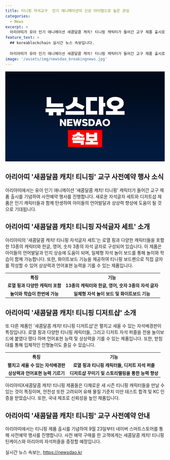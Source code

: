 ```yaml
---
title: 티니핑 자석교구  인기 애니메이션의 신상 아이템으로 높은 관심
categories:
  - News
excerpt: >
  아리아띠가 유아 인기 애니메이션 새콤달콤 캐치! 티니핑 캐릭터가 들어간 교구 제품 출시로 사전예약 행사를 시작한다. 새콤달콤 캐치! 티니핑 자석글자 세트는 언어발달과 인지 상승을 돕는 13종의 캐릭터와 자석 글자로 구성되었고, 놀이와 학습이 함께 가능하다. 아리아띠 새콤달콤 캐치! 티니핑 디저트샵은 자석배경판과 자석 퍼즐로 상상력과 언어 표현 능력을 키울 수 있으며, 안전하고 튼튼한 소재로 제작됐다. 9월 23일부터 네이버 스마트스토어에서 사전 예약 구매를 한 고객에게 특별 혜택이 제공된다.
feature_text: >
  ## koreablockchain 실시간 뉴스 속보입니다.

  아리아띠가 유아 인기 애니메이션 새콤달콤 캐치! 티니핑 캐릭터가 들어간 교구 제품 출시로 사전예약 행사를 시작한다. 새콤달콤 캐치! 티니핑 자석글자 세트는 언어발달과 인지 상승을 돕는 13종의 캐릭터와 자석 글자로 구성되었고, 놀이와 학습이 함께 가능하다. 아리아띠 새콤달콤 캐치! 티니핑 디저트샵은 자석배경판과 자석 퍼즐로 상상력과 언어 표현 능력을 키울 수 있으며, 안전하고 튼튼한 소재로 제작됐다. 9월 23일부터 네이버 스마트스토어에서 사전 예약 구매를 한 고객에게 특별 혜택이 제공된다.
image: '/assets/img/newsdao_breakingnews.jpg'
---
```


<p><img src="/assets/img/newsdao_breakingnews.jpg" alt="koreablockchain 속보" /></p>

<h2 data-ke-size="size26">아리아띠 '새콤달콤 캐치! 티니핑' 교구 사전예약 행사 소식</h2>

<p data-ke-size="size16">아리아띠에서는 유아 인기 애니메이션 ‘새콤달콤 캐치! 티니핑’ 캐릭터가 들어간 교구 제품 출시를 기념하여 사전예약 행사를 진행합니다. 새로운 자석글자 세트와 디저트샵 제품은 인기 캐릭터들과 함께 탄생하여 아이들의 언어발달과 상상력 향상에 도움이 될 것으로 기대됩니다.</p>

<h2 data-ke-size="size26">아리아띠 '새콤달콤 캐치! 티니핑 자석글자 세트' 소개</h2>

<p data-ke-size="size16">아리아띠의 '새콤달콤 캐치! 티니핑 자석글자 세트'는 로열 핑과 다양한 캐릭터들을 포함한 13종의 캐릭터와 한글, 영어, 숫자 3종의 자석 글자로 구성되어 있습니다. 이 제품은 아이들의 언어발달과 인지 상승에 도움이 되며, 일체형 자석 놀이 보드를 통해 놀이와 학습이 함께 가능합니다. 또한, 화이트보드 기능을 제공하여 티니핑 보드펜으로 직접 글자를 작성할 수 있어 상상력과 언어표현 능력을 기를 수 있는 제품입니다.</p>

<table>
  <tr>
    <th>특징</th>
    <th>기능</th>
  </tr>
  <tr>
    <td style="text-align: center; height: 17px;"><b>로열 핑과 다양한 캐릭터 포함</b></td>
    <td style="text-align: center; height: 17px;"><b>13종의 캐릭터와 한글, 영어, 숫자 3종의 자석 글자</b></td>
  </tr>
  <tr>
    <td style="text-align: center; height: 17px;"><b>놀이와 학습이 한번에 가능</b></td>
    <td style="text-align: center; height: 17px;"><b>일체형 자석 놀이 보드 및 화이트보드 기능</b></td>
  </tr>
</table>

<h2 data-ke-size="size26">아리아띠 '새콤달콤 캐치! 티니핑 디저트샵' 소개</h2>

<p data-ke-size="size16">또 다른 제품인 '새콤달콤 캐치! 티니핑 디저트샵'은 펼치고 세울 수 있는 자석배경판이 특징입니다. 로열 핑과 다양한 티니핑 캐릭터들, 그리고 디저트 자석 퍼즐을 전용 놀이보드에 붙였다 뗐다 하며 언어표현 능력 및 상상력을 기를 수 있는 제품입니다. 또한, 받침대를 통해 입체적인 인형놀이도 즐길 수 있습니다.</p>

<table>
  <tr>
    <th>특징</th>
    <th>기능</th>
  </tr>
  <tr>
    <td style="text-align: center; height: 17px;"><b>펼치고 세울 수 있는 자석배경판</b></td>
    <td style="text-align: center; height: 17px;"><b>로열 핑과 티니핑 캐릭터들, 디저트 자석 퍼즐</b></td>
  </tr>
  <tr>
    <td style="text-align: center; height: 17px;"><b>상상력과 언어표현 능력 기르기</b></td>
    <td style="text-align: center; height: 17px;"><b>디저트샵 꾸미기 및 스토리텔링을 통한 능력 향상</b></td>
  </tr>
</table>

<p data-ke-size="size16">아리아띠X새콤달콤 캐치! 티니핑 제품들은 다채로운 새 시즌 티니핑 캐릭터들을 만날 수 있는 것이 특징이며, 안전성 또한 고려되어 유해 물질 기준치 미만 테스트 합격 및 KC 인증을 받았습니다. 또한, 국내 제조로 신뢰성을 높인 제품입니다.</p>

<h2 data-ke-size="size26">아리아띠 '새콤달콤 캐치! 티니핑' 교구 사전예약 안내</h2>

<p data-ke-size="size16">아리아띠에서는 티니핑 제품 출시를 기념하여 9월 23일부터 네이버 스마트스토어를 통해 사전예약 행사를 진행합니다. 사전 예약 구매를 한 고객에게는 새콤달콤 캐치! 티니핑 틴케이스와 아리아띠 자석퍼즐을 증정할 예정입니다.</p>
실시간 뉴스 속보는, <a href="https://newsdao.kr" rel="dofollow">https://newsdao.kr</a>


